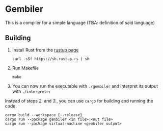 # Gembiler

This is a compiler for a simple language (TBA: definition of said language)

## Building

1. Install Rust from the [rustup page](https://rustup.rs/)
    ```shell script
    curl -sSf https://sh.rustup.rs | sh
    ```

2. Run Makefile
    ```shell script
    make
    ```

3. You can now run the executable with `./gembiler` and interpret its output with `./interpreter`

Instead of steps _2._ and _3._, you can use `cargo` for building and running the code:

```shell script
cargo build --workspace [--release]
cargo run --package gembiler <in file> <out file>
cargo run --package virtual-machine <gembiler output>
```
